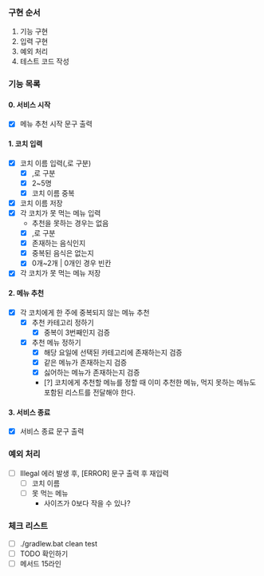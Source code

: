 ### 구현 순서
1. 기능 구현
2. 입력 구현
3. 예외 처리
4. 테스트 코드 작성

### 기능 목록
#### 0. 서비스 시작
 - [x] 메뉴 추천 시작 문구 출력
#### 1. 코치 입력
 - [x] 코치 이름 입력(,로 구분)
   - [x] ,로 구분
   - [x] 2~5명
   - [x] 코치 이름 중복
 - [x] 코치 이름 저장
 - [x] 각 코치가 못 먹는 메뉴 입력
   - 추천을 못하는 경우는 없음
   - [x] ,로 구분
   - [x] 존재하는 음식인지
   - [x] 중복된 음식은 없는지
   - [x] 0개~2개 | 0개인 경우 빈칸
 - [x] 각 코치가 못 먹는 메뉴 저장
#### 2. 메뉴 추천
 - [x] 각 코치에게 한 주에 중복되지 않는 메뉴 추천
   - [x] 추천 카테고리 정하기
      - [x] 중복이 3번째인지 검증
   - [x] 추천 메뉴 정하기
      - [x] 해당 요일에 선택된 카테고리에 존재하는지 검증
      - [x] 같은 메뉴가 존재하는지 검증
      - [x] 싫어하는 메뉴가 존재하는지 검증
      - [?] 코치에게 추천할 메뉴를 정할 때 이미 추천한 메뉴, 먹지 못하는 메뉴도 포함된 리스트를 전달해야 한다.
#### 3. 서비스 종료
 - [x] 서비스 종료 문구 출력

### 예외 처리
 - [ ] Illegal 에러 발생 후, [ERROR] 문구 출력 후 재입력
   - [ ] 코치 이름
   - [ ] 못 먹는 메뉴
     - 사이즈가 0보다 작을 수 있나?

### 체크 리스트
 - [ ] ./gradlew.bat clean test
 - [ ] TODO 확인하기
 - [ ] 메서드 15라인